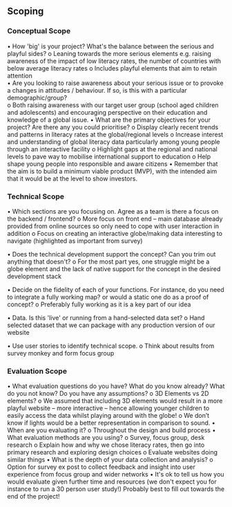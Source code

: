 ## Scoping

### Conceptual Scope
•	How 'big' is your project? What's the balance between the serious and playful sides?
o	Leaning towards the more serious elements e.g. raising awareness of the impact of low literacy rates, the number of countries with below average literacy rates 
o	Includes playful elements that aim to retain attention  	
•	Are you looking to raise awareness about your serious issue or to provoke a changes in attitudes / behaviour. If so, is this with a particular demographic/group?  
o	Both raising awareness with our target user group (school aged children and adolescents) and encouraging perspective on their education and  knowledge of a global issue.
•	What are the primary objectives for your project? Are there any you could prioritise?
o	Display clearly recent trends and patterns in literacy rates at the global/regional levels
o	Increase interest and understanding of global literacy data particularly among young people through an interactive facility
o	Highlight gaps at the regional and national levels to pave way to mobilise international support to education
o	Help shape young people into responsible and aware citizens
•	Remember that the aim is to build a minimum viable product (MVP), with the intended aim that it would be at the level to show investors.

### Technical Scope
•	Which sections are you focusing on. Agree as a team is there a focus on the backend / frontend?
o	More focus on front end – main database already provided from online sources so only need to cope with user interaction in addition
o	Focus on creating an interactive globe/making data interesting to navigate (highlighted as important from survey)

•	Does the technical development support the concept? Can you trim out anything that doesn't?
o	For the most part yes, one struggle might be a globe element and the lack of native support for the concept in the desired development stack

•	Decide on the fidelity of each of your functions. For instance, do you need to integrate a fully working map? or would a static one do as a proof of concept? 
o	Preferably fully working as it is a key part of our idea

•	Data. Is this 'live' or running from a hand-selected data set?
o	Hand selected dataset that we can package with any production version of our website

•	Use user stories to identify technical scope.
o	Think about results from survey monkey and form focus group


### Evaluation Scope

•	What evaluation questions do you have? What do you know already? What do you not know? Do you have any assumptions?
o	3D Elements vs 2D elements? 
o	We assumed that including 3D elements would result in a more playful website – more interactive – hence allowing younger children to easily access the data whilst playing around with the globe!
o	We don’t know if lights would be a better representation in comparison to sound.
•	When are you evaluating it?
o	Throughout the design and build process
•	What evaluation methods are you using?
o	Survey, focus group, desk research
o	Explain how and why we chose literacy rates, then go into primary research and exploring design choices
o	Evaluate websites doing similar things
•	What is the depth of your data collection and analysis?
o	Option for survey ex post to collect feedback and insight into user experience from focus group and wider networks
•	It's ok to tell us how you would evaluate given further time and resources (we don't expect you for instance to run a 30 person user study!)
Probably best to fill out towards the end of the project!
